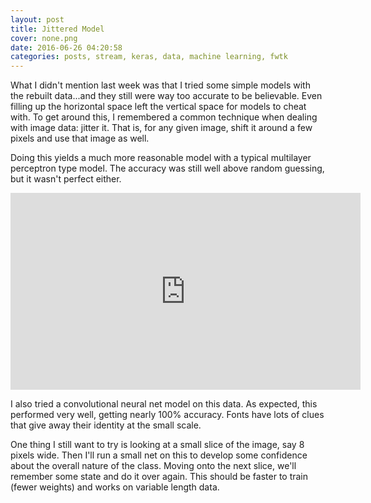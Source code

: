 ```yaml
---
layout: post
title: Jittered Model
cover: none.png
date: 2016-06-26 04:20:58 
categories: posts, stream, keras, data, machine learning, fwtk
---
```


What I didn't mention last week was that I tried some simple models with the rebuilt data...and they still were way too accurate to be believable.  Even filling up the horizontal space left the vertical space for models to cheat with.  To get around this, I remembered a common technique when dealing with image data: jitter it.  That is, for any given image, shift it around a few pixels and use that image as well.

Doing this yields a much more reasonable model with a typical multilayer perceptron type model.  The accuracy was still well above random guessing, but it wasn't perfect either.

<iframe width="560" height="315" src="https://www.youtube.com/embed/Mj5tL45b_0s" frameborder="0"> </iframe>

I also tried a convolutional neural net model on this data.  As expected, this performed very well, getting nearly 100% accuracy.  Fonts have lots of clues that give away their identity at the small scale.

One thing I still want to try is looking at a small slice of the image, say 8 pixels wide.  Then I'll run a small net on this to develop some confidence about the overall nature of the class.  Moving onto the next slice, we'll remember some state and do it over again.  This should be faster to train (fewer weights) and works on variable length data.
